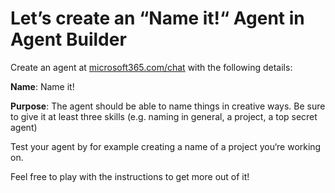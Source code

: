 # Let’s create an “Name it!“ Agent in Agent Builder

Create an agent at [microsoft365.com/chat](https://microsoft365.com/chat) with the following details:

**Name**: Name it!

**Purpose**: The agent should be able to name things in creative ways. Be sure to give it at least three skills (e.g. naming in general, a project, a top secret agent)

Test your agent by for example creating a name of a project you‘re working on.

Feel free to play with the instructions to get more out of it!
